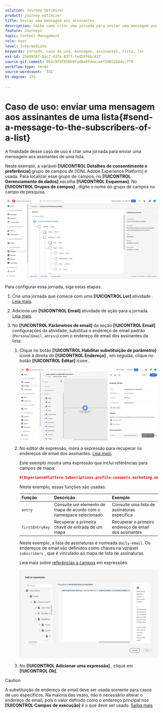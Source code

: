 ```yaml
---
solution: Journey Optimizer
product: journey optimizer
title: Enviar uma mensagem aos assinantes
description: Saiba como criar uma jornada para enviar uma mensagem aos assinantes de uma lista
feature: Journeys
topic: Content Management
role: User
level: Intermediate
keywords: jornada, caso de uso, mensagem, assinantes, lista, ler
exl-id: 2540938f-8ac7-43fa-83ff-fed59f6bc417
source-git-commit: 803c9f9f05669fad0a9fdeeceef58652b6dccf70
workflow-type: tm+mt
source-wordcount: '331'
ht-degree: 17%

---
```


# Caso de uso: enviar uma mensagem aos assinantes de uma lista{#send-a-message-to-the-subscribers-of-a-list}

A finalidade desse caso de uso é criar uma jornada para enviar uma mensagem aos assinantes de uma lista.

Neste exemplo, a variável **[!UICONTROL Detalhes de consentimento e preferência]** grupo de campos de [!DNL Adobe Experience Platform] é usada. Para localizar esse grupo de campos, no **[!UICONTROL Gerenciamento de dados]** escolha **[!UICONTROL Esquemas]**. No **[!UICONTROL Grupos de campos]** , digite o nome do grupo de campos no campo de pesquisa.

![Esse grupo de campos inclui o elemento de assinaturas](assets/consent-and-preference-details-field-group.png)

Para configurar essa jornada, siga estas etapas:

1. Crie uma jornada que comece com uma **[!UICONTROL Ler]** atividade . [Leia mais](journey-gs.md).
1. Adicione um **[!UICONTROL Email]** atividade de ação para a jornada. [Leia mais](journeys-message.md).
1. No **[!UICONTROL Parâmetros de email]** da seção **[!UICONTROL Email]** configurações da atividade, substitua o endereço de email padrão (`PersonalEmail.adress`) com o endereço de email dos assinantes da lista:

   1. Clique no botão **[!UICONTROL Habilitar substituição de parâmetro]** ícone à direita do **[!UICONTROL Endereço]** , em seguida, clique no botão **[!UICONTROL Editar]** ícone .

      ![](assets/message-to-subscribers-uc-1.png)

   1. No editor de expressão, insira a expressão para recuperar os endereços de email dos assinantes. [Leia mais](expression/expressionadvanced.md).

      Este exemplo mostra uma expressão que inclui referências para campos de mapa:

      ```json
      #{ExperiencePlatform.Subscriptions.profile.consents.marketing.email.subscriptions.entry('daily-email').subscribers.firstEntryKey()}
      ```

      Neste exemplo, essas funções são usadas:

      | Função | Descrição | Exemplo |
      | --- | --- | --- |
      | `entry` | Consulte um elemento de mapa de acordo com o namespace selecionado | Consulte uma lista de assinaturas específica |
      | `firstEntryKey` | Recuperar a primeira chave de entrada de um mapa | Recuperar o primeiro endereço de email dos assinantes |

      Neste exemplo, a lista de assinaturas é nomeada `daily-email`. Os endereços de email são definidos como chaves na variável `subscribers` , que é vinculado ao mapa de lista de assinaturas.

      Leia mais sobre [referências a campos](expression/field-references.md) em expressões.

      ![](assets/message-to-subscribers-uc-2.png)

   1. No **[!UICONTROL Adicionar uma expressão]** , clique em **[!UICONTROL Ok]**.

>[!CAUTION]
>
>A substituição de endereço de email deve ser usada somente para casos de uso específicos. Na maioria das vezes, não é necessário alterar o endereço de email, pois o valor definido como o endereço principal nos **[!UICONTROL Campos de execução]** é o que deve ser usado. [Saiba mais](../configuration/primary-email-addresses.md)
